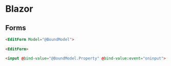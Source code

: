 # Blazor

## Forms

``` html
<EditForm Model="@BoundModel">
    
<EditForm>
```

``` html
<input @bind-value="@BoundModel.Property" @bind-value:event="oninput">
```
